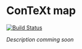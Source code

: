 # ConTeXt map

[![Build Status](https://travis-ci.org/carturoch/ctx.svg?branch=master)](https://travis-ci.org/carturoch/ctx)

_Description comming soon_